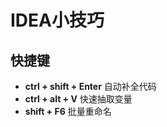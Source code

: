 # IDEA小技巧

## 快捷键

- **ctrl + shift + Enter** 自动补全代码
- **ctrl + alt + V** 快速抽取变量
- **shift + F6** 批量重命名

